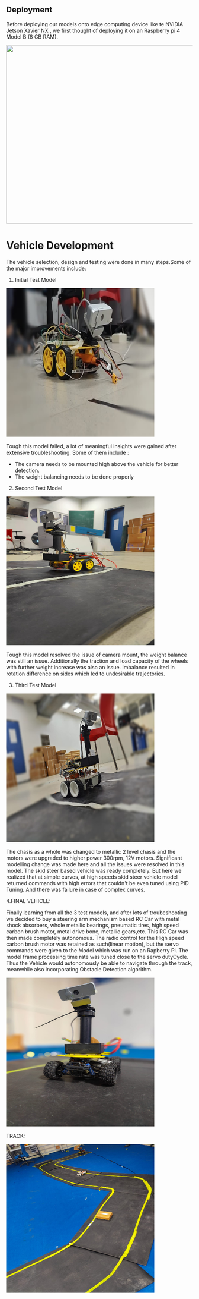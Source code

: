 ## Deployment
Before deploying our models onto edge computing device like te NVIDIA Jetson Xavier NX  , we first thought of deploying it on an Raspberry pi 4 Model B (8 GB RAM).

<img src="https://github.com/IVDC-Club-IIT-Indore/IITISoC-23-IVR1-LaneDetection-using-LimitedComputationPower/blob/main/Deployment/data/Sequence%2001%20(1).gif" width="848" height="480" />

# Vehicle Development
The vehicle selection, design and testing were done in many steps.Some of the major improvements include:

1. Initial Test Model 

<img src="https://github.com/IVDC-Club-IIT-Indore/IITISoC-23-IVR1-LaneDetection-using-LimitedComputationPower/blob/main/Deployment/data/prototype_1.jpg" width="400" height="400" />

Tough this model failed, a lot of meaningful insights were gained after extensive troubleshooting. Some of them include :
- The camera needs to be mounted high above the vehicle for better detection.
- The weight balancing needs to be done properly

2. Second Test Model

<img src="https://github.com/IVDC-Club-IIT-Indore/IITISoC-23-IVR1-LaneDetection-using-LimitedComputationPower/blob/main/Deployment/data/prototype_2.jpg" width="400" height="400" />

Tough this model resolved the issue of camera mount, the weight balance was still an issue. Additionally the traction and load capacity of the wheels with further weight increase was also an issue. Imbalance resulted in rotation difference on sides which led to undesirable trajectories.

3. Third Test Model

<img src="https://github.com/IVDC-Club-IIT-Indore/IITISoC-23-IVR1-LaneDetection-using-LimitedComputationPower/blob/main/Deployment/data/prototype_3.jpg" width="400" height="400" /> 

The chasis as a whole was changed to metallic 2 level chasis and the motors were upgraded to higher power 300rpm, 12V motors. Significant modelling change was made here and all the issues were resolved in this model. The skid steer based vehicle was ready completely. But here we realized that at simple curves, at high speeds skid steer vehicle model returned commands with high errors that couldn't be even tuned using PID Tuning. And there was failure in case of complex curves.

4.FINAL VEHICLE:

Finally learning from all the 3 test models, and after lots of troubeshooting we decided to buy a steering arm mechanism based RC Car with metal shock absorbers, whole metallic bearings, pneumatic tires, high speed carbon brush motor, metal drive bone, metallic gears,etc. This RC Car was then made completely autonomous. The radio control for the High speed carbon brush motor was retained as such(linear motion), but the servo commands were given to the Model which was run on an Rapberry Pi. The model frame processing time rate was tuned close to the servo dutyCycle. Thus the Vehicle would autonomously be able to navigate through the track, meanwhile also incorporating Obstacle Detection algorithm.

<img src="https://github.com/IVDC-Club-IIT-Indore/IITISoC-23-IVR1-LaneDetection-using-LimitedComputationPower/blob/main/Deployment/data/final_vehicle.jpg" width="400" height="400" /> 

TRACK: 

<img src="https://github.com/IVDC-Club-IIT-Indore/IITISoC-23-IVR1-LaneDetection-using-LimitedComputationPower/blob/main/Deployment/data/track.jpg" width="400" height="400" /> 
